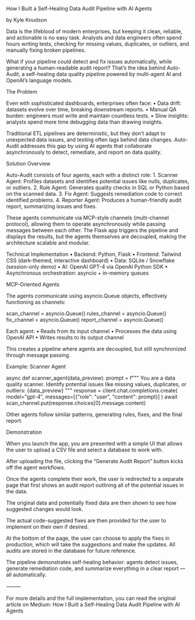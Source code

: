 How I Built a Self-Healing Data Audit Pipeline with AI Agents

by Kyle Knudson

Data is the lifeblood of modern enterprises, but keeping it clean, reliable, and actionable is no easy task. Analysts and data engineers often spend hours writing tests, checking for missing values, duplicates, or outliers, and manually fixing broken pipelines.

What if your pipeline could detect and fix issues automatically, while generating a human-readable audit report? That’s the idea behind Auto-Audit, a self-healing data quality pipeline powered by multi-agent AI and OpenAI’s language models.

The Problem

Even with sophisticated dashboards, enterprises often face:
	•	Data drift: datasets evolve over time, breaking downstream reports.
	•	Manual QA burden: engineers must write and maintain countless tests.
	•	Slow insights: analysts spend more time debugging data than drawing insights.

Traditional ETL pipelines are deterministic, but they don’t adapt to unexpected data issues, and testing often lags behind data changes. Auto-Audit addresses this gap by using AI agents that collaborate asynchronously to detect, remediate, and report on data quality.

Solution Overview

Auto-Audit consists of four agents, each with a distinct role:
	1.	Scanner Agent: Profiles datasets and identifies potential issues like nulls, duplicates, or outliers.
	2.	Rule Agent: Generates quality checks in SQL or Python based on the scanned data.
	3.	Fix Agent: Suggests remediation code to correct identified problems.
	4.	Reporter Agent: Produces a human-friendly audit report, summarizing issues and fixes.

These agents communicate via MCP-style channels (multi-channel protocol), allowing them to operate asynchronously while passing messages between each other. The Flask app triggers the pipeline and displays the results, but the agents themselves are decoupled, making the architecture scalable and modular.

Technical Implementation
	•	Backend: Python, Flask
	•	Frontend: Tailwind CSS (dark-themed, interactive dashboard)
	•	Data: SQLite / Snowflake (session-only demo)
	•	AI: OpenAI GPT-4 via OpenAI Python SDK
	•	Asynchronous orchestration: asyncio + in-memory queues

MCP-Oriented Agents

The agents communicate using asyncio.Queue objects, effectively functioning as channels:

scan_channel = asyncio.Queue()
rules_channel = asyncio.Queue()
fix_channel = asyncio.Queue()
report_channel = asyncio.Queue()

Each agent:
	•	Reads from its input channel
	•	Processes the data using OpenAI API
	•	Writes results to its output channel

This creates a pipeline where agents are decoupled, but still synchronized through message passing.

Example: Scanner Agent

async def scanner_agent(data_preview):
    prompt = f"""
    You are a data quality scanner. Identify potential issues like missing values, duplicates, or outliers:
    {data_preview}
    """
    response = client.chat.completions.create(
        model="gpt-4",
        messages=[{"role": "user", "content": prompt}]
    )
    await scan_channel.put(response.choices[0].message.content)

Other agents follow similar patterns, generating rules, fixes, and the final report.

Demonstration

When you launch the app, you are presented with a simple UI that allows the user to upload a CSV file and select a database to work with.

After uploading the file, clicking the “Generate Audit Report” button kicks off the agent workflows.

Once the agents complete their work, the user is redirected to a separate page that first shows an audit report outlining all of the potential issues in the data.

The original data and potentially fixed data are then shown to see how suggested changes would look.

The actual code-suggested fixes are then provided for the user to implement on their own if desired.

At the bottom of the page, the user can choose to apply the fixes in production, which will take the suggestions and make the updates. All audits are stored in the database for future reference.

The pipeline demonstrates self-healing behavior: agents detect issues, generate remediation code, and summarize everything in a clear report — all automatically.

⸻

For more details and the full implementation, you can read the original article on Medium: How I Built a Self-Healing Data Audit Pipeline with AI Agents